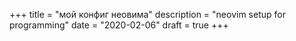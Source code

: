 +++
title = "мой конфиг неовима"
description = "neovim setup for programming"
date = "2020-02-06"
draft = true
+++
